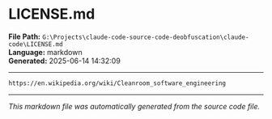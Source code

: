 # LICENSE.md

**File Path:** `G:\Projects\claude-code-source-code-deobfuscation\claude-code\LICENSE.md`  
**Language:** markdown  
**Generated:** 2025-06-14 14:32:09

---

```markdown
https://en.wikipedia.org/wiki/Cleanroom_software_engineering
```

---

*This markdown file was automatically generated from the source code file.*
